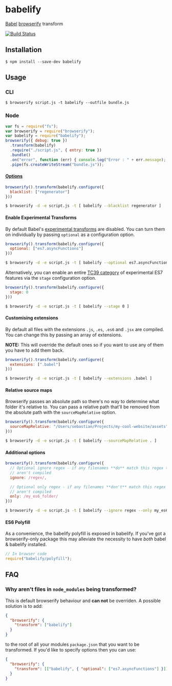 # babelify

[Babel](https://github.com/babel/babel) [browserify](https://github.com/substack/node-browserify) transform

[![Build Status](https://travis-ci.org/babel/babelify.svg?branch=master)](https://travis-ci.org/babel/babelify)

## Installation

    $ npm install --save-dev babelify

## Usage

### CLI

    $ browserify script.js -t babelify --outfile bundle.js

### Node

```javascript
var fs = require("fs");
var browserify = require("browserify");
var babelify = require("babelify");
browserify({ debug: true })
  .transform(babelify)
  .require("./script.js", { entry: true })
  .bundle()
  .on("error", function (err) { console.log("Error : " + err.message); })
  .pipe(fs.createWriteStream("bundle.js"));
```

#### [Options](https://babeljs.io/docs/usage/options)

```javascript
browserify().transform(babelify.configure({
  blacklist: ["regenerator"]
}))
```

```sh
$ browserify -d -e script.js -t [ babelify --blacklist regenerator ]
```

#### Enable Experimental Transforms

By default Babel's [experimental transforms](http://babeljs.io/docs/usage/transformers/#es7-experimental-)
are disabled. You can turn them on individually by passing `optional` as a configuration option.

```javascript
browserify().transform(babelify.configure({
  optional: ["es7.asyncFunctions"]
}))
```

```sh
$ browserify -d -e script.js -t [ babelify --optional es7.asyncFunctions ]
```

Alternatively, you can enable an entire [TC39 category](http://babeljs.io/docs/usage/experimental/) of experimental ES7 features via the `stage` configuration option.

```javascript
browserify().transform(babelify.configure({
  stage: 0
}))
```

```sh
$ browserify -d -e script.js -t [ babelify --stage 0 ]
```

#### Customising extensions

By default all files with the extensions `.js`, `.es`, `.es6` and `.jsx` are compiled.
You can change this by passing an array of extensions.

**NOTE:** This will override the default ones so if you want to use any of them
you have to add them back.

```javascript
browserify().transform(babelify.configure({
  extensions: [".babel"]
}))
```

```sh
$ browserify -d -e script.js -t [ babelify --extensions .babel ]
```

#### Relative source maps

Browserify passes an absolute path so there's no way to determine what folder
it's relative to. You can pass a relative path that'll be removed from the
absolute path with the `sourceMapRelative` option.

```javascript
browserify().transform(babelify.configure({
  sourceMapRelative: "/Users/sebastian/Projects/my-cool-website/assets"
}))
```

```sh
$ browserify -d -e script.js -t [ babelify --sourceMapRelative . ]
```

#### Additional options

```javascript
browserify().transform(babelify.configure({
  // Optional ignore regex - if any filenames **do** match this regex then they
  // aren't compiled
  ignore: /regex/,

  // Optional only regex - if any filenames **don't** match this regex then they
  // aren't compiled
  only: /my_es6_folder/
}))
```

```sh
$ browserify -d -e script.js -t [ babelify --ignore regex --only my_es6_folder ]
```

#### ES6 Polyfill

As a convenience, the babelify polyfill is exposed in babelify. If you've got
a browserify-only package this may alleviate the necessity to have
*both* babel & babelify installed.

```javascript
// In browser code
require("babelify/polyfill");
```

## FAQ

### Why aren't files in `node_modules` being transformed?

This is default browserify behaviour and **can not** be overriden. A possible solution is to add:

```json
{
  "browserify": {
    "transform": ["babelify"]
  }
}
```

to the root of all your modules `package.json` that you want to be transformed. If you'd like to
specify options then you can use:

```json
{
  "browserify": {
    "transform": [["babelify", { "optional": ["es7.asyncFunctions"] }]]
  }
}
```
